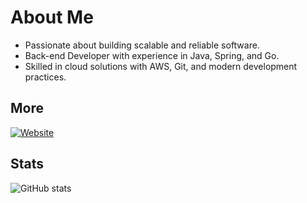 # About Me
- Passionate about building scalable and reliable software.
- Back-end Developer with experience in Java, Spring, and Go.
- Skilled in cloud solutions with AWS, Git, and modern development practices.

## More
[![Website](https://img.shields.io/badge/-Portfólio-000?style=flat&logo=react&logoColor=white)](https://domingosfelipe.github.io/resume/)

## Stats
![GitHub stats](https://github-readme-stats.vercel.app/api?username=domingosfelipe&show_icons=true&theme=dracula)